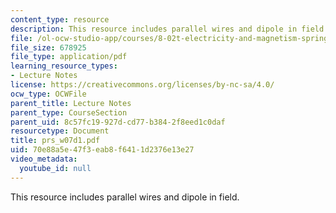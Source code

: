 ```yaml
---
content_type: resource
description: This resource includes parallel wires and dipole in field.
file: /ol-ocw-studio-app/courses/8-02t-electricity-and-magnetism-spring-2005/70e88a5e47f3eab8f6411d2376e13e27_prs_w07d1.pdf
file_size: 678925
file_type: application/pdf
learning_resource_types:
- Lecture Notes
license: https://creativecommons.org/licenses/by-nc-sa/4.0/
ocw_type: OCWFile
parent_title: Lecture Notes
parent_type: CourseSection
parent_uid: 8c57fc19-927d-cd77-b384-2f8eed1c0daf
resourcetype: Document
title: prs_w07d1.pdf
uid: 70e88a5e-47f3-eab8-f641-1d2376e13e27
video_metadata:
  youtube_id: null
---
```

This resource includes parallel wires and dipole in field.